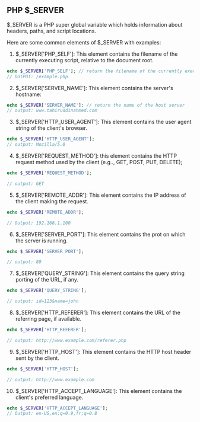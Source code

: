 ## PHP $_SERVER 
$_SERVER is a PHP super global variable which holds information about headers, paths, and script locations.

Here are some common elements of $_SERVER with examples: 

 1. $_SERVER['PHP_SELF']: This element contains the filename of the currently executing script, relative to the document root. 

 ```php
 echo $_SERVER['PHP_SELF']; // return the filename of the currently executing script.
 // OUTPUT: /example.php 
 ```

 2. $_SERVER['SERVER_NAME']: This element contains the server's hostname: 

 ```php
 echo $_SERVER['SERVER_NAME']: // return the name of the host server
 // output: www.tahiruddinahmed.com

 ```

 3. $_SERVER['HTTP_USER_AGENT']: This element contains the user agent string of the client's browser. 

 ```php
 echo $_SERVER['HTTP_USER_AGENT'];
 // output: Mozilla/5.0 
 ```

 4. $_SERVER['REQUEST_METHOD']: this element contains the HTTP request method used by the client (e.g.., GET, POST, PUT, DELETE);

 ```php
 echo $_SERVER['REQUEST_METHOD'];

 // output: GET
 ```
 
 5. $_SERVER['REMOTE_ADDR']: This element contains the IP address of the client making the request. 

 ```php
 echo $_SERVER['REMOTE_ADDR'];

 // Output: 192.168.1.100
 ```

 6. $_SERVER['SERVER_PORT']: This element contains the prot on which the server is running. 

 ```php
 echo $_SERVER['SERVER_PORT'];

 // output: 80
 ```

 7. $_SERVER['QUERY_STRING']: This element contains the query string porting of the URL, if any. 

 ```php
 echo $_SERVER['QUERY_STRING'];

 // output: id=123&name=john
 ```

 8. $_SERVER['HTTP_REFERER']: This element contains the URL of the referring page, if available. 

 ```php
 echo $_SERVER['HTTP_REFERER'];

 // output: http://www.example.com/referer.php
 ```

 9. $_SERVER['HTTP_HOST']: This element contains the HTTP host header sent by the client. 

 ```php
 echo $_SERVER['HTTP_HOST'];

 // output: http://www.example.com
 ```

 10. $_SERVER['HTTP_ACCEPT_LANGUAGE']: This element contains the client's preferred language. 

 ```php
 echo $_SERVER['HTTP_ACCEPT_LANGUAGE'];
// Output: en-US,en;q=0.9,fr;q=0.8

 ```